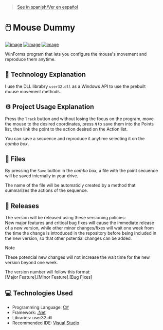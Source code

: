 > [See in spanish/Ver en español](https://github.com/LuisMiSanVe/MouseDummy/blob/main/README.es.md)
# 🖱️ Mouse Dummy
[![image](https://img.shields.io/badge/C%23-239120?style=for-the-badge&logo=csharp&logoColor=white)](https://dotnet.microsoft.com/en-us/languages/csharp)
[![image](https://img.shields.io/badge/.NET-5C2D91?style=for-the-badge&logo=.net&logoColor=white)](https://dotnet.microsoft.com/en-us/learn/dotnet/what-is-dotnet)
[![image](https://img.shields.io/badge/Visual_Studio-5C2D91?style=for-the-badge&logo=visual%20studio&logoColor=white)](https://visualstudio.microsoft.com/)

WinForms program that lets you configure the mouse's movement and reproduce them anytime.

## 📝 Technology Explanation
I use the DLL librabry `user32.dll` as a Windows API to use the prebuilt mouse movement methods.

## ⚙️ Project Usage Explanation
Press the `Track` button and without losing the focus on the program, move the mouse to the desired coordinates, press `N` to save them into the Points list, then link the point to the action desired on the Action list.

You can save a secuence and reproduce it anytime selecting it on the *combo box*.

## 📂 Files
By pressing the `Save` button in the *combo box*, a file with the point secuence will be saved internally in your drive.

The name of the file will be automaticly created by a method that summarizes the actions of the sequence.

## 🚀 Releases
The version will be released using these versioning policies:\
New major features and critical bug fixes will cause the immediate release of a new version, while other minor changes/fixes will wait one week from the time the change is introduced in the repository before being included in the new version, so that other potential changes can be added.
>[!NOTE]
>These potencial new changes will not increase the wait time for the new version beyond one week.

The version number will follow this format: \
\[Major Feature\].\[Minor Feature\].\[Bug Fixes\]

## 💻 Technologies Used
- Programming Language: [C#](https://dotnet.microsoft.com/en-us/languages/csharp) 
- Framework: [.Net](https://dotnet.microsoft.com/en-us/learn/dotnet/what-is-dotnet)
- Libraries: user32.dll
- Recommended IDE: [Visual Studio](https://visualstudio.microsoft.com/)
